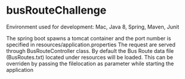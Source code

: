 # busRouteChallenge


Environment used for development: Mac, Java 8, Spring, Maven, Junit

The spring boot spawns a tomcat container and the port number is specified in resources/application.properties
The request are served through BusRouteController class.
By default the Bus Route data file (BusRoutes.txt) located under resources will be loaded. This can be overriden by passing the filelocation as parameter while starting the application

